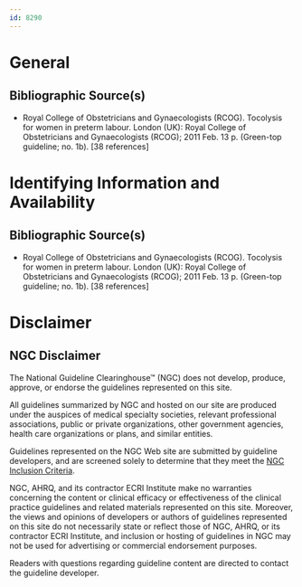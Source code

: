 ```yaml
---
id: 8290
---
```


# General

## Bibliographic Source(s)

- Royal College of Obstetricians and Gynaecologists (RCOG). Tocolysis for women in preterm labour. London (UK): Royal College of Obstetricians and Gynaecologists (RCOG); 2011 Feb. 13 p. (Green-top guideline; no. 1b). [38 references]

# Identifying Information and Availability

## Bibliographic Source(s)

- Royal College of Obstetricians and Gynaecologists (RCOG). Tocolysis for women in preterm labour. London (UK): Royal College of Obstetricians and Gynaecologists (RCOG); 2011 Feb. 13 p. (Green-top guideline; no. 1b). [38 references]

# Disclaimer

## NGC Disclaimer

The National Guideline Clearinghouse™ (NGC) does not develop, produce, approve, or endorse the guidelines represented on this site.

All guidelines summarized by NGC and hosted on our site are produced under the auspices of medical specialty societies, relevant professional associations, public or private organizations, other government agencies, health care organizations or plans, and similar entities.

Guidelines represented on the NGC Web site are submitted by guideline developers, and are screened solely to determine that they meet the [NGC Inclusion Criteria](/help-and-about/summaries/inclusion-criteria).

NGC, AHRQ, and its contractor ECRI Institute make no warranties concerning the content or clinical efficacy or effectiveness of the clinical practice guidelines and related materials represented on this site. Moreover, the views and opinions of developers or authors of guidelines represented on this site do not necessarily state or reflect those of NGC, AHRQ, or its contractor ECRI Institute, and inclusion or hosting of guidelines in NGC may not be used for advertising or commercial endorsement purposes.

Readers with questions regarding guideline content are directed to contact the guideline developer.

